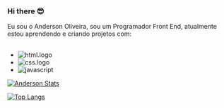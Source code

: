 ### Hi there 😎 

Eu sou o Anderson Oliveira, sou um Programador Front End, atualmente estou aprendendo e criando projetos com:
<br>
<br>
  - <img src="https://img.shields.io/badge/HTML5-E34F26?style=for-the-badge&logo=html5&logoColor=white" alt="html.logo" />
  - <img src="https://img.shields.io/badge/CSS3-1572B6?style=for-the-badge&logo=css3&logoColor=white" alt="css.logo"/>
  - <img src="https://img.shields.io/badge/JavaScript-F7DF1E?style=for-the-badge&logo=javascript&logoColor=black" alt="javascript"/>


[![Anderson Stats](https://github-readme-stats.vercel.app/api?username=anderjustino)](https://github.com/anuraghazra/github-readme-stats)

[![Top Langs](https://github-readme-stats.vercel.app/api/top-langs/?username=anderjustino)](https://github.com/anuraghazra/github-readme-stats)
